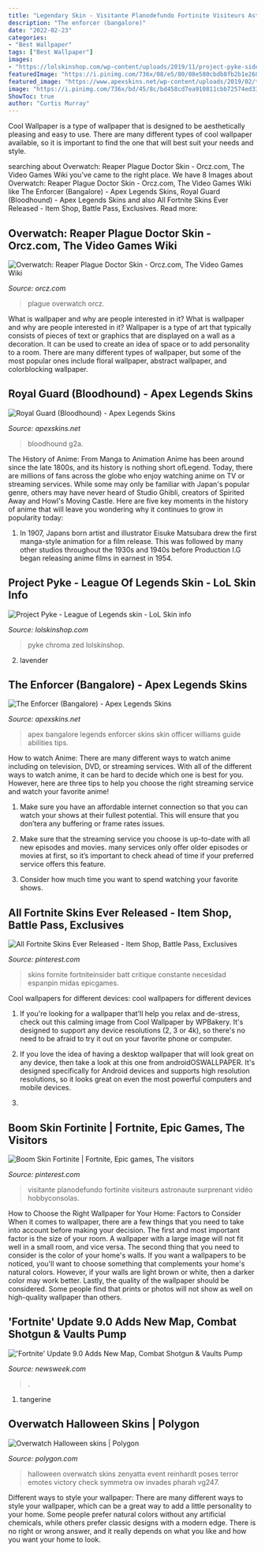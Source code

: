 ```yaml
---
title: "Legendary Skin - Visitante Planodefundo Fortinite Visiteurs Astronaute Surprenant Vidéo Hobbyconsolas"
description: "The enforcer (bangalore)"
date: "2022-02-23"
categories:
- "Best Wallpaper"
tags: ["Best Wallpaper"]
images:
- "https://lolskinshop.com/wp-content/uploads/2019/11/project-pyke-sides-1024x422.jpg"
featuredImage: "https://i.pinimg.com/736x/08/e5/80/08e580cbdb8fb2b1e2684ff0b2b93a44.jpg"
featured_image: "https://www.apexskins.net/wp-content/uploads/2019/02/theenforcer.jpg"
image: "https://i.pinimg.com/736x/bd/45/8c/bd458cd7ea910811cbb72574ed3372b4.jpg"
ShowToc: true
author: "Curtis Murray"
---
```



Cool Wallpaper is a type of wallpaper that is designed to be aesthetically pleasing and easy to use. There are many different types of cool wallpaper available, so it is important to find the one that will best suit your needs and style.

	

		
searching about Overwatch: Reaper Plague Doctor Skin - Orcz.com, The Video Games Wiki you've came to the right place. We have 8 Images about Overwatch: Reaper Plague Doctor Skin - Orcz.com, The Video Games Wiki like The Enforcer (Bangalore) - Apex Legends Skins, Royal Guard (Bloodhound) - Apex Legends Skins and also All Fortnite Skins Ever Released - Item Shop, Battle Pass, Exclusives. Read more:
		
    
## Overwatch: Reaper Plague Doctor Skin - Orcz.com, The Video Games Wiki

<img loading=lazy src="http://orcz.com/images/0/08/OverwatchReaperPlagueDoctorSkin.jpg" onerror="this.onerror=null;this.src='https://tse3.mm.bing.net/th?id=OIP.vEF8Z80hODmK6cj_-gmCtAHaI3&amp;pid=15.1';" alt="Overwatch: Reaper Plague Doctor Skin - Orcz.com, The Video Games Wiki">

_Source: orcz.com_

>plague overwatch orcz. 

	

What is wallpaper and why are people interested in it?
What is wallpaper and why are people interested in it?
Wallpaper is a type of art that typically consists of pieces of text or graphics that are displayed on a wall as a decoration. It can be used to create an idea of space or to add personality to a room. There are many different types of wallpaper, but some of the most popular ones include floral wallpaper, abstract wallpaper, and colorblocking wallpaper.

    
## Royal Guard (Bloodhound) - Apex Legends Skins

<img loading=lazy src="https://www.apexskins.net/wp-content/uploads/2019/02/apex-legends-bloodhound-royal-guard-1-871x1024.jpg" onerror="this.onerror=null;this.src='https://tse1.mm.bing.net/th?id=OIP.m-ZDMz3UTjTN6fNXivWqIgHaIt&amp;pid=15.1';" alt="Royal Guard (Bloodhound) - Apex Legends Skins">

_Source: apexskins.net_

>bloodhound g2a. 

	

The History of Anime: From Manga to Animation
Anime has been around since the late 1800s, and its history is nothing short ofLegend. Today, there are millions of fans across the globe who enjoy watching anime on TV or streaming services. While some may only be familiar with Japan's popular genre, others may have never heard of Studio Ghibli, creators of Spirited Away and Howl's Moving Castle. Here are five key moments in the history of anime that will leave you wondering why it continues to grow in popularity today:
1) In 1907, Japans born artist and illustrator Eisuke Matsubara drew the first manga-style animation for a film release. This was followed by many other studios throughout the 1930s and 1940s before Production I.G began releasing anime films in earnest in 1954.

    
## Project Pyke - League Of Legends Skin - LoL Skin Info

<img loading=lazy src="https://lolskinshop.com/wp-content/uploads/2019/11/project-pyke-sides-1024x422.jpg" onerror="this.onerror=null;this.src='https://tse4.mm.bing.net/th?id=OIP.dsMSlOPnoqyTcfNMNtYPXwHaDD&amp;pid=15.1';" alt="Project Pyke - League of Legends skin - LoL Skin info">

_Source: lolskinshop.com_

>pyke chroma zed lolskinshop. 

	

2. lavender 

    
## The Enforcer (Bangalore) - Apex Legends Skins

<img loading=lazy src="https://www.apexskins.net/wp-content/uploads/2019/02/theenforcer.jpg" onerror="this.onerror=null;this.src='https://tse4.mm.bing.net/th?id=OIP.4lttM9VG40-3UYcLAXGOiAHaHa&amp;pid=15.1';" alt="The Enforcer (Bangalore) - Apex Legends Skins">

_Source: apexskins.net_

>apex bangalore legends enforcer skins skin officer williams guide abilities tips. 

	

How to watch Anime: There are many different ways to watch anime including on television, DVD, or streaming services.
With all of the different ways to watch anime, it can be hard to decide which one is best for you. However, here are three tips to help you choose the right streaming service and watch your favorite anime!
1. Make sure you have an affordable internet connection so that you can watch your shows at their fullest potential. This will ensure that you don’tera any buffering or frame rates issues.

2. Make sure that the streaming service you choose is up-to-date with all new episodes and movies. many services only offer older episodes or movies at first, so it’s important to check ahead of time if your preferred service offers this feature.

3. Consider how much time you want to spend watching your favorite shows.

    
## All Fortnite Skins Ever Released - Item Shop, Battle Pass, Exclusives

<img loading=lazy src="https://i.pinimg.com/736x/08/e5/80/08e580cbdb8fb2b1e2684ff0b2b93a44.jpg" onerror="this.onerror=null;this.src='https://tse3.mm.bing.net/th?id=OIP.nf-PClrX7BqtfxYphRL5dAHaOP&amp;pid=15.1';" alt="All Fortnite Skins Ever Released - Item Shop, Battle Pass, Exclusives">

_Source: pinterest.com_

>skins fornite fortniteinsider batt critique constante necesidad espanpin midas epicgames. 

	

Cool wallpapers for different devices:
cool wallpapers for different devices 

1. If you're looking for a wallpaper that'll help you relax and de-stress, check out this calming image from Cool Wallpaper by WPBakery. It's designed to support any device resolutions (2, 3 or 4k), so there's no need to be afraid to try it out on your favorite phone or computer.

2. If you love the idea of having a desktop wallpaper that will look great on any device, then take a look at this one from androidOSWALLPAPER. It's designed specifically for Android devices and supports high resolution resolutions, so it looks great on even the most powerful computers and mobile devices.

3.

    
## Boom Skin Fortinite | Fortnite, Epic Games, The Visitors

<img loading=lazy src="https://i.pinimg.com/736x/bd/45/8c/bd458cd7ea910811cbb72574ed3372b4.jpg" onerror="this.onerror=null;this.src='https://tse1.mm.bing.net/th?id=OIP.O6KZiuJzACICCOCV5vP2XAHaLH&amp;pid=15.1';" alt="Boom Skin Fortinite | Fortnite, Epic games, The visitors">

_Source: pinterest.com_

>visitante planodefundo fortinite visiteurs astronaute surprenant vidéo hobbyconsolas. 

	

How to Choose the Right Wallpaper for Your Home: Factors to Consider
When it comes to wallpaper, there are a few things that you need to take into account before making your decision. The first and most important factor is the size of your room. A wallpaper with a large image will not fit well in a small room, and vice versa. 
The second thing that you need to consider is the color of your home's walls. If you want a wallpapers to be noticed, you'll want to choose something that complements your home's natural colors. However, if your walls are light brown or white, then a darker color may work better. 
Lastly, the quality of the wallpaper should be considered. Some people find that prints or photos will not show as well on high-quality wallpaper than others.

    
## &#039;Fortnite&#039; Update 9.0 Adds New Map, Combat Shotgun &amp; Vaults Pump

<img loading=lazy src="https://d.newsweek.com/en/full/1420743/fortnite-season-9-90-patch-notes.jpg" onerror="this.onerror=null;this.src='https://tse2.mm.bing.net/th?id=OIP.v_IhTaHe1SxlNjvCgj1qpAHaEK&amp;pid=15.1';" alt="&#039;Fortnite&#039; Update 9.0 Adds New Map, Combat Shotgun &amp; Vaults Pump">

_Source: newsweek.com_

>. 

	

1. tangerine 

    
## Overwatch Halloween Skins | Polygon

<img loading=lazy src="https://cdn.vox-cdn.com/thumbor/EkGCtlyf7BRKM7j9vI1qH4U7dfQ=/cdn.vox-cdn.com/uploads/chorus_asset/file/7257943/OW_HalloweenEpicSkins_TF_0077.0.jpg" onerror="this.onerror=null;this.src='https://tse2.mm.bing.net/th?id=OIP._PlOJRuUv1u5wtCRx5HPVQHaEe&amp;pid=15.1';" alt="Overwatch Halloween skins | Polygon">

_Source: polygon.com_

>halloween overwatch skins zenyatta event reinhardt poses terror emotes victory check symmetra ow invades pharah vg247. 

	

Different ways to style your wallpaper:
There are many different ways to style your wallpaper, which can be a great way to add a little personality to your home. Some people prefer natural colors without any artificial chemicals, while others prefer classic designs with a modern edge. There is no right or wrong answer, and it really depends on what you like and how you want your home to look.

